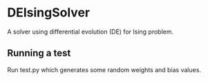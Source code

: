 # DEIsingSolver
A solver using differential evolution (DE) for Ising problem.


## Running a test
Run test.py which generates some random weights and bias values.
